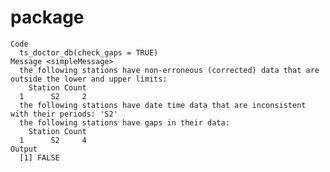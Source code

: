 # package

    Code
      ts_doctor_db(check_gaps = TRUE)
    Message <simpleMessage>
      the following stations have non-erroneous (corrected) data that are outside the lower and upper limits:
        Station Count
      1      S2     2
      the following stations have date time data that are inconsistent with their periods: 'S2'
      the following stations have gaps in their data:
        Station Count
      1      S2     4
    Output
      [1] FALSE

